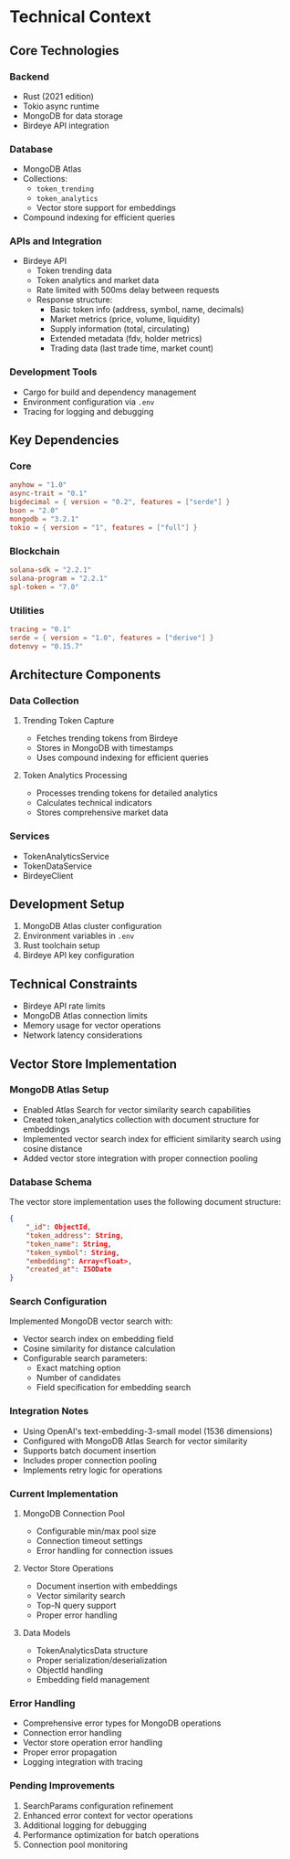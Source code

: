 # Technical Context

## Core Technologies

### Backend

- Rust (2021 edition)
- Tokio async runtime
- MongoDB for data storage
- Birdeye API integration

### Database

- MongoDB Atlas
- Collections:
  - `token_trending`
  - `token_analytics`
  - Vector store support for embeddings
- Compound indexing for efficient queries

### APIs and Integration

- Birdeye API
  - Token trending data
  - Token analytics and market data
  - Rate limited with 500ms delay between requests
  - Response structure:
    - Basic token info (address, symbol, name, decimals)
    - Market metrics (price, volume, liquidity)
    - Supply information (total, circulating)
    - Extended metadata (fdv, holder metrics)
    - Trading data (last trade time, market count)

### Development Tools

- Cargo for build and dependency management
- Environment configuration via `.env`
- Tracing for logging and debugging

## Key Dependencies

### Core

```toml
anyhow = "1.0"
async-trait = "0.1"
bigdecimal = { version = "0.2", features = ["serde"] }
bson = "2.0"
mongodb = "3.2.1"
tokio = { version = "1", features = ["full"] }
```

### Blockchain

```toml
solana-sdk = "2.2.1"
solana-program = "2.2.1"
spl-token = "7.0"
```

### Utilities

```toml
tracing = "0.1"
serde = { version = "1.0", features = ["derive"] }
dotenvy = "0.15.7"
```

## Architecture Components

### Data Collection

1. Trending Token Capture
   - Fetches trending tokens from Birdeye
   - Stores in MongoDB with timestamps
   - Uses compound indexing for efficient queries

2. Token Analytics Processing
   - Processes trending tokens for detailed analytics
   - Calculates technical indicators
   - Stores comprehensive market data

### Services

- TokenAnalyticsService
- TokenDataService
- BirdeyeClient

## Development Setup

1. MongoDB Atlas cluster configuration
2. Environment variables in `.env`
3. Rust toolchain setup
4. Birdeye API key configuration

## Technical Constraints

- Birdeye API rate limits
- MongoDB Atlas connection limits
- Memory usage for vector operations
- Network latency considerations

## Vector Store Implementation

### MongoDB Atlas Setup

- Enabled Atlas Search for vector similarity search capabilities
- Created token_analytics collection with document structure for embeddings
- Implemented vector search index for efficient similarity search using cosine distance
- Added vector store integration with proper connection pooling

### Database Schema

The vector store implementation uses the following document structure:

```json
{
    "_id": ObjectId,
    "token_address": String,
    "token_name": String,
    "token_symbol": String,
    "embedding": Array<float>,
    "created_at": ISODate
}
```

### Search Configuration

Implemented MongoDB vector search with:

- Vector search index on embedding field
- Cosine similarity for distance calculation
- Configurable search parameters:
  - Exact matching option
  - Number of candidates
  - Field specification for embedding search

### Integration Notes

- Using OpenAI's text-embedding-3-small model (1536 dimensions)
- Configured with MongoDB Atlas Search for vector similarity
- Supports batch document insertion
- Includes proper connection pooling
- Implements retry logic for operations

### Current Implementation

1. MongoDB Connection Pool
   - Configurable min/max pool size
   - Connection timeout settings
   - Error handling for connection issues

2. Vector Store Operations
   - Document insertion with embeddings
   - Vector similarity search
   - Top-N query support
   - Proper error handling

3. Data Models
   - TokenAnalyticsData structure
   - Proper serialization/deserialization
   - ObjectId handling
   - Embedding field management

### Error Handling

- Comprehensive error types for MongoDB operations
- Connection error handling
- Vector store operation error handling
- Proper error propagation
- Logging integration with tracing

### Pending Improvements

1. SearchParams configuration refinement
2. Enhanced error context for vector operations
3. Additional logging for debugging
4. Performance optimization for batch operations
5. Connection pool monitoring
